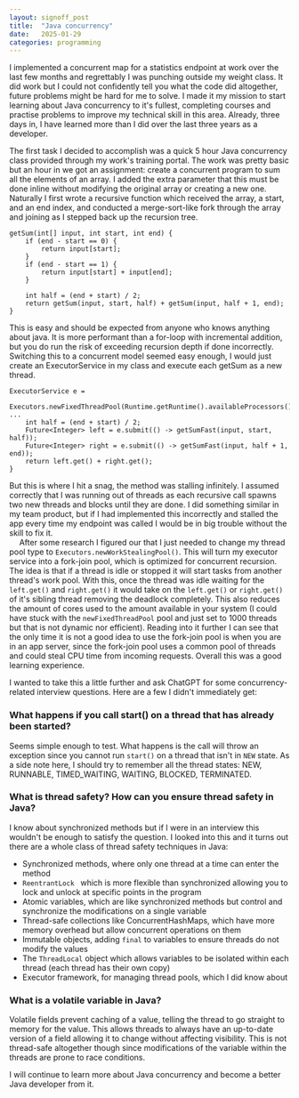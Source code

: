 ```yaml
---
layout: signoff_post
title:  "Java concurrency"
date:   2025-01-29
categories: programming
---
```


I implemented a concurrent map for a statistics endpoint at work over the last few months and regrettably I was punching outside my weight class. It did work but I could not confidently tell you what the code did altogether, future problems might be hard for me to solve. I made it my mission to start learning about Java concurrency to it's fullest, completing courses and practise problems to improve my technical skill in this area. Already, three days in, I have learned more than I did over the last three years as a developer. 

The first task I decided to accomplish was a quick 5 hour Java concurrency class provided through my work's training portal. The work was pretty basic but an hour in we got an assignment: create a concurrent program to sum all the elements of an array. I added the extra parameter that this must be done inline without modifying the original array or creating a new one. Naturally I first wrote a recursive function which received the array, a start, and an end index, and conducted a merge-sort-like fork through the array and joining as I stepped back up the recursion tree.
```
getSum(int[] input, int start, int end) {
    if (end - start == 0) {
        return input[start];
    }
    if (end - start == 1) {
        return input[start] + input[end];
    }
    
    int half = (end + start) / 2;
    return getSum(input, start, half) + getSum(input, half + 1, end);
}
```
This is easy and should be expected from anyone who knows anything about java. It is more performant than a for-loop with incremental addition, but you do run the risk of exceeding recursion depth if done incorrectly. Switching this to a concurrent model seemed easy enough, I would just create an ExecutorService in my class and execute each getSum as a new thread. 
```
ExecutorService e = 
	Executors.newFixedThreadPool(Runtime.getRuntime().availableProcessors());
...
    int half = (end + start) / 2;
    Future<Integer> left = e.submit(() -> getSumFast(input, start, half));
    Future<Integer> right = e.submit(() -> getSumFast(input, half + 1, end));
    return left.get() + right.get();
}
```
But this is where I hit a snag, the method was stalling infinitely. I assumed correctly that I was running out of threads as each recursive call spawns two new threads and blocks until they are done. I did something similar in my team product, but if I had implemented this incorrectly and stalled the app every time my endpoint was called I would be in big trouble without the skill to fix it. 
\
&emsp; After some research I figured our that I just needed to change my thread pool type to `Executors.newWorkStealingPool()`. This will turn my executor service into a fork-join pool, which is optimized for concurrent recursion. The idea is that if a thread is idle or stopped it will start tasks from another thread's work pool. With this, once the thread was idle waiting for the `left.get()` and `right.get()` it would take on the `left.get()` or `right.get()` of it's sibling thread removing the deadlock completely. This also reduces the amount of cores used to the amount available in your system (I could have stuck with the `newFixedThreadPool` pool and just set to 1000 threads but that is not dynamic nor efficient). Reading into it further I can see that the only time it is not a good idea to use the fork-join pool is when you are in an app server, since the fork-join pool uses a common pool of threads and could steal CPU time from incoming requests. Overall this was a good learning experience.

I wanted to take this a little further and ask ChatGPT for some concurrency-related interview questions. Here are a few I didn't immediately get:

### What happens if you call start() on a thread that has already been started?

Seems simple enough to test. What happens is the call will throw an exception since you cannot run `start()` on a thread that isn't in `NEW` state.
As a side note here, I should try to remember all the thread states: NEW, RUNNABLE, TIMED_WAITING, WAITING, BLOCKED, TERMINATED.

### What is thread safety? How can you ensure thread safety in Java?

I know about synchronized methods but if I were in an interview this wouldn't be enough to satisfy the question. I looked into this and it turns out there are a whole class of thread safety techniques in Java:
- Synchronized methods, where only one thread at a time can enter the method
- `ReentrantLock ` which is more flexible than synchronized allowing you to lock and unlock at specific points in the program
- Atomic variables, which are like synchronized methods but control and synchronize the modifications on a single variable
- Thread-safe collections like ConcurrentHashMaps, which have more memory overhead but allow concurrent operations on them
- Immutable objects, adding `final` to variables to ensure threads do not modify the values
- The `ThreadLocal` object which allows variables to be isolated within each thread (each thread has their own copy)
- Executor framework, for managing thread pools, which I did know about

### What is a volatile variable in Java?

Volatile fields prevent caching of a value, telling the thread to go straight to memory for the value. This allows threads to always have an up-to-date version of a field allowing it to change without affecting visibility. This is not thread-safe altogether though since modifications of the variable within the threads are prone to race conditions. 


I will continue to learn more about Java concurrency and become a better Java developer from it. 
